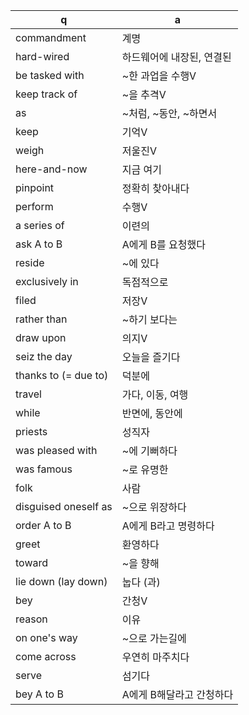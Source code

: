 q | a
---|---
commandment	| 계명
hard-wired	| 하드웨어에 내장된, 연결된
be tasked with	| ~한 과업을 수행V
keep track of	| ~을 추격V
as	| ~처럼, ~동안, ~하면서
keep	| 기억V
weigh	| 저울진V
here-and-now	| 지금 여기
pinpoint	| 정확히 찾아내다
perform		| 수행V
a series of	| 이련의
ask A to B	| A에게 B를 요청했다
reside		| ~에 있다
exclusively in	| 독점적으로
filed	| 저장V
rather than	| ~하기 보다는
draw upon	| 의지V
seiz the day	| 오늘을 즐기다
thanks to (= due to)	| 덕분에
travel		| 가다, 이동, 여행
while		| 반면에, 동안에
priests		| 성직자
was pleased with	| ~에 기뻐하다
was famous	| ~로 유명한
folk		| 사람
disguised oneself as	| ~으로 위장하다
order A to B	| A에게 B라고 명령하다
greet	| 환영하다
toward	| ~을 향해
lie down (lay down)	| 눕다 (과)
bey	| 간청V
reason	| 이유
on one's way	| ~으로 가는길에
come across	| 우연히 마주치다
serve	| 섬기다
bey A to B	| A에게 B해달라고 간청하다